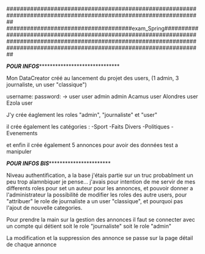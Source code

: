 ##################################################################################################################
#####################################exam_Spring##################################################################
##################################################################################################################

*************************************POUR INFOS*******************************************************************




Mon DataCreator créé au lancement du projet des users, (1 admin, 3 journaliste, un user "classique")

  username:                          password:
->  user                                user
    admin                               admin
    Acamus                              user
    Alondres                            user
    Ezola                               user

J'y crée éaglement les roles "admin", "journaliste" et "user"

il crée également les catégories :
    -Sport
    -Faits Divers
    -Politiques
    -Evenements


 et enfin il crée également 5 annonces pour avoir des données test a manipuler

***************************************POUR INFOS BIS**************************************************************

 Niveau authentification, a la base j'étais partie sur un truc probablment un peu trop alamnbiquer je pense...
 j'avais pour intention de me servir de mes differents roles pour set un auteur pour les annonces,
 et pouvoir donner a l'administrateur la possibilité de modifier les roles des autre users, pour "attribuer" 
 le role de journaliste a un user "classique", et pourquoi pas l'ajout de nouvelle categories.

 Pour prendre la main sur la gestion des annonces il faut se connecter avec un compte qui détient
 soit le role "journaliste" soit le role "admin"

  La modification et la suppression des annonce se passe sur la page détail de chaque annonce
